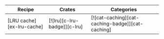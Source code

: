 | Recipe | Crates | Categories |
|--------|--------|------------|
| [LRU cache][ex-lru-cache] | [![lru][c-lru-badge]][c-lru] | [![cat-caching][cat-caching-badge]][cat-caching] |
